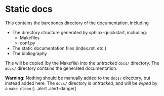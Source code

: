 # Static docs

This contains the barebones directory of the documentation, including

- The directory structure generated by sphinx-quickstart, including:
  - Makefiles 
  - conf.py
- The static documentation files (index.rst, etc.)
- The bibliography

This will be copied (by the Makefile) into the *untracked* `docs/` directory.
The `docs/` directory contains the generated documentation.

**Warning:** Nothing should be manually added to the `docs/` directory, but instead added here. The `docs/` directory is *untracked*, and will be *wiped* by a `make clean`
{: .alert .alert-danger}

